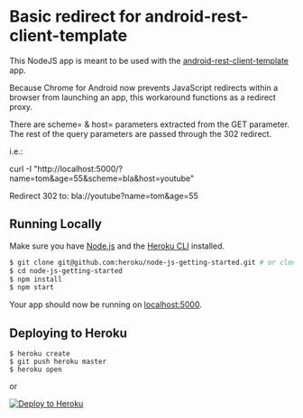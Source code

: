 # Basic redirect for android-rest-client-template

This NodeJS app is meant to be used with the [android-rest-client-template](github.com/codepath/android-rest-client-template) app.

Because Chrome for Android now prevents JavaScript redirects within a browser from launching an app, this workaround functions as a redirect
proxy.

There are scheme= & host= parameters extracted from the GET parameter.  The rest of the query parameters are passed through the 302 redirect.

i.e.:

curl -I "http://localhost:5000/?name=tom&age=55&scheme=bla&host=youtube"

Redirect 302 to: bla://youtube?name=tom&age=55

## Running Locally

Make sure you have [Node.js](http://nodejs.org/) and the [Heroku CLI](https://cli.heroku.com/) installed.

```sh
$ git clone git@github.com:heroku/node-js-getting-started.git # or clone your own fork
$ cd node-js-getting-started
$ npm install
$ npm start
```

Your app should now be running on [localhost:5000](http://localhost:5000/).

## Deploying to Heroku

```
$ heroku create
$ git push heroku master
$ heroku open
```
or

[![Deploy to Heroku](https://www.herokucdn.com/deploy/button.png)](https://heroku.com/deploy)
